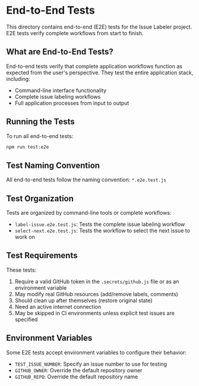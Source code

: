 # End-to-End Tests

This directory contains end-to-end (E2E) tests for the Issue Labeler project. E2E tests verify complete workflows from start to finish.

## What are End-to-End Tests?

End-to-end tests verify that complete application workflows function as expected from the user's perspective. They test the entire application stack, including:

- Command-line interface functionality
- Complete issue labeling workflows
- Full application processes from input to output

## Running the Tests

To run all end-to-end tests:

```bash
npm run test:e2e
```

## Test Naming Convention

All end-to-end tests follow the naming convention: `*.e2e.test.js`

## Test Organization

Tests are organized by command-line tools or complete workflows:

- `label-issue.e2e.test.js`: Tests the complete issue labeling workflow
- `select-next.e2e.test.js`: Tests the workflow to select the next issue to work on

## Test Requirements

These tests:

1. Require a valid GitHub token in the `.secrets/github.js` file or as an environment variable
2. May modify real GitHub resources (add/remove labels, comments)
3. Should clean up after themselves (restore original state)
4. Need an active internet connection
5. May be skipped in CI environments unless explicit test issues are specified

## Environment Variables

Some E2E tests accept environment variables to configure their behavior:

- `TEST_ISSUE_NUMBER`: Specify an issue number to use for testing
- `GITHUB_OWNER`: Override the default repository owner
- `GITHUB_REPO`: Override the default repository name
